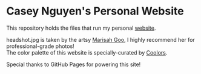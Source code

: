 # Casey Nguyen's Personal Website

This repository holds the files that run my personal [website](https://caseynguyen.github.io/).

headshot.jpg is taken by the artsy [Marisah Goo](https://www.linkedin.com/in/marisahgoo/), I highly recommend her for professional-grade photos!<br>
The color palette of this website is specially-curated by [Coolors](https://coolors.co/).

Special thanks to GitHub Pages for powering this site!
